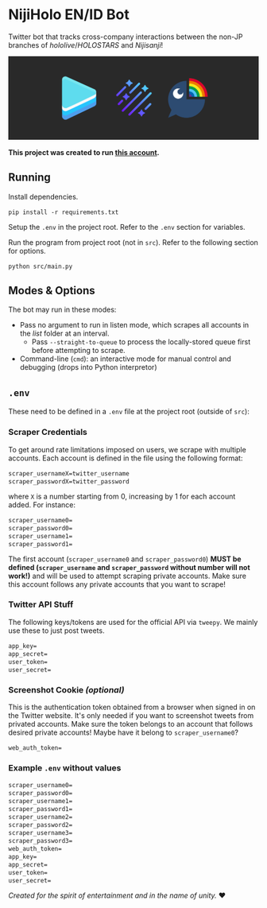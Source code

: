 # NijiHolo EN/ID Bot
Twitter bot that tracks cross-company interactions between the non-JP branches of *hololive*/*HOLOSTARS* and *Nijisanji*!

![The project banner](images/banner.png)

**This project was created to run [this account](https://twitter.com/NijiHolo_EN_ID).**

## Running
Install dependencies.
```
pip install -r requirements.txt
```
Setup the `.env` in the project root. Refer to the `.env` section for variables.

Run the program from project root (not in `src`). Refer to the following section for options.
```
python src/main.py
```

## Modes & Options
The bot may run in these modes:
* Pass no argument to run in listen mode, which scrapes all accounts in the *list* folder at an interval.
   * Pass `--straight-to-queue` to process the locally-stored queue first before attempting to scrape.
* Command-line (`cmd`): an interactive mode for manual control and debugging (drops into Python interpretor)

## `.env`
These need to be defined in a `.env` file at the project root (outside of `src`):

### Scraper Credentials
To get around rate limitations imposed on users, we scrape with multiple accounts. Each account is defined in the file using the following format:
```
scraper_usernameX=twitter_username
scraper_passwordX=twitter_password
```
where `X` is a number starting from 0, increasing by 1 for each account added. For instance:
```
scraper_username0=
scraper_password0=
scraper_username1=
scraper_password1=
```
The first account (`scraper_username0` and `scraper_password0`) **MUST be defined (`scraper_username` and `scraper_password` without number will not work!)**  and will be used to attempt scraping private accounts. Make sure this account follows any private accounts that you want to scrape!
### Twitter API Stuff
The following keys/tokens are used for the official API via `tweepy`. We mainly use these to just post tweets.
```
app_key=
app_secret=
user_token=
user_secret=
```
### Screenshot Cookie *(optional)*
This is the authentication token obtained from a browser when signed in on the Twitter website. It's only needed if you want to screenshot tweets from privated accounts. Make sure the token belongs to an account that follows desired private accounts! Maybe have it belong to `scraper_username0`?
```
web_auth_token=
```
### Example `.env` without values
```
scraper_username0=
scraper_password0=
scraper_username1=
scraper_password1=
scraper_username2=
scraper_password2=
scraper_username3=
scraper_password3=
web_auth_token=
app_key=
app_secret=
user_token=
user_secret=
```

*Created for the spirit of entertainment and in the name of unity.* ❤
